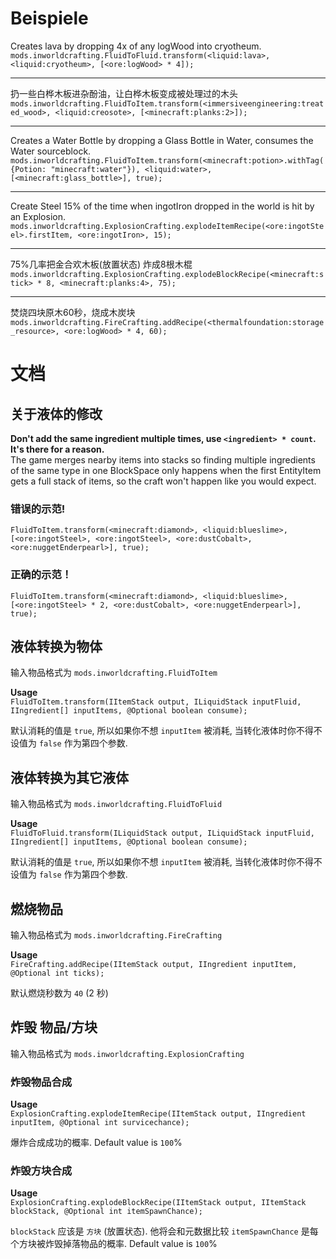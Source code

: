 # Beispiele

Creates lava by dropping 4x of any logWood into cryotheum.  
`mods.inworldcrafting.FluidToFluid.transform(<liquid:lava>, <liquid:cryotheum>, [<ore:logWood> * 4]);`

* * *

扔一些白桦木板进杂酚油，让白桦木板变成被处理过的木头 `mods.inworldcrafting.FluidToItem.transform(<immersiveengineering:treated_wood>, <liquid:creosote>, [<minecraft:planks:2>]);`

* * *

Creates a Water Bottle by dropping a Glass Bottle in Water, consumes the Water sourceblock.  
`mods.inworldcrafting.FluidToItem.transform(<minecraft:potion>.withTag({Potion: "minecraft:water"}), <liquid:water>, [<minecraft:glass_bottle>], true);`

* * *

Create Steel 15% of the time when ingotIron dropped in the world is hit by an Explosion.  
`mods.inworldcrafting.ExplosionCrafting.explodeItemRecipe(<ore:ingotSteel>.firstItem, <ore:ingotIron>, 15);`

* * *

75%几率把金合欢木板(放置状态) 炸成8根木棍 `mods.inworldcrafting.ExplosionCrafting.explodeBlockRecipe(<minecraft:stick> * 8, <minecraft:planks:4>, 75);`

* * *

焚烧四块原木60秒，烧成木炭块 `mods.inworldcrafting.FireCrafting.addRecipe(<thermalfoundation:storage_resource>, <ore:logWood> * 4, 60);`

# 文档

## 关于液体的修改

**Don't add the same ingredient multiple times, use `<ingredient> * count`. It's there for a reason.**  
The game merges nearby items into stacks so finding multiple ingredients of the same type in one BlockSpace only happens when the first EntityItem gets a full stack of items, so the craft won't happen like you would expect.

### 错误的示范!

`FluidToItem.transform(<minecraft:diamond>, <liquid:blueslime>, [<ore:ingotSteel>, <ore:ingotSteel>, <ore:dustCobalt>, <ore:nuggetEnderpearl>], true);`

### 正确的示范！

`FluidToItem.transform(<minecraft:diamond>, <liquid:blueslime>, [<ore:ingotSteel> * 2, <ore:dustCobalt>, <ore:nuggetEnderpearl>], true);`

## 液体转换为物体

输入物品格式为 `mods.inworldcrafting.FluidToItem`

**Usage**  
`FluidToItem.transform(IItemStack output, ILiquidStack inputFluid, IIngredient[] inputItems, @Optional boolean consume);`

默认消耗的值是 `true`, 所以如果你不想 `inputItem` 被消耗, 当转化液体时你不得不设值为 `false` 作为第四个参数.

## 液体转换为其它液体

输入物品格式为 `mods.inworldcrafting.FluidToFluid`

**Usage**  
`FluidToFluid.transform(ILiquidStack output, ILiquidStack inputFluid, IIngredient[] inputItems, @Optional boolean consume);`

默认消耗的值是 `true`, 所以如果你不想 `inputItem` 被消耗, 当转化液体时你不得不设值为 `false` 作为第四个参数.

## 燃烧物品

输入物品格式为 `mods.inworldcrafting.FireCrafting`

**Usage**  
`FireCrafting.addRecipe(IItemStack output, IIngredient inputItem, @Optional int ticks);`

默认燃烧秒数为 `40` (2 秒)

## 炸毁 物品/方块

输入物品格式为 `mods.inworldcrafting.ExplosionCrafting`

### 炸毁物品合成

**Usage**  
`ExplosionCrafting.explodeItemRecipe(IItemStack output, IIngredient inputItem, @Optional int survicechance);`

爆炸合成成功的概率. Default value is `100`%

### 炸毁方块合成

**Usage**  
`ExplosionCrafting.explodeBlockRecipe(IItemStack output, IItemStack blockStack, @Optional int itemSpawnChance);`

`blockStack` 应该是 `方块` (放置状态). 他将会和元数据比较 `itemSpawnChance` 是每个方块被炸毁掉落物品的概率. Default value is `100`%